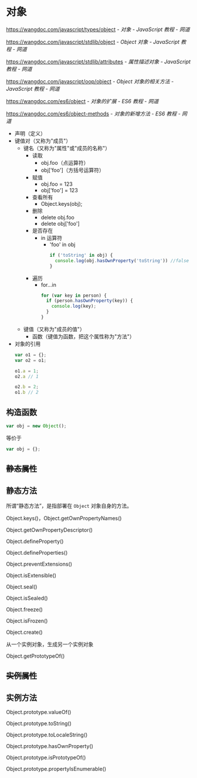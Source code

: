 # 对象

https://wangdoc.com/javascript/types/object - *对象 - JavaScript 教程 - 网道*

https://wangdoc.com/javascript/stdlib/object - *Object 对象 - JavaScript 教程 - 网道*

https://wangdoc.com/javascript/stdlib/attributes - *属性描述对象 - JavaScript 教程 - 网道*

https://wangdoc.com/javascript/oop/object - *Object 对象的相关方法 - JavaScript 教程 - 网道*

https://wangdoc.com/es6/object - *对象的扩展 - ES6 教程 - 网道*

https://wangdoc.com/es6/object-methods - *对象的新增方法 - ES6 教程 - 网道*

- 声明（定义）
- 键值对（又称为"成员"）
    - 键名（又称为"属性"或"成员的名称"）
        - 读取
            - obj.foo（点运算符）
            - obj['foo']（方括号运算符）
        - 赋值
            -  obj.foo = 123
            - obj['foo'] = 123
        - 查看所有
            - Object.keys(obj);
        - 删除
            - delete obj.foo
            - delete obj['foo']
        - 是否存在
            - in 运算符
                - 'foo' in obj
                    ```javascript
                    if ('toString' in obj) {
                      console.log(obj.hasOwnProperty('toString')) //false
                    }
                    ```
        - 遍历
            - for...in
                ```javascript
                for (var key in person) {
                  if (person.hasOwnProperty(key)) {
                    console.log(key);
                  }
                }
                ```
    - 键值（又称为"成员的值"）
        - 函数（键值为函数，把这个属性称为"方法"）
- 对象的引用
    ```javascript
    var o1 = {};
    var o2 = o1;
    
    o1.a = 1;
    o2.a // 1
    
    o2.b = 2;
    o1.b // 2
    ```

## 构造函数

```javascript
var obj = new Object();
```

等价于

```javascript
var obj = {};
```

## ~~静态属性~~

## 静态方法

所谓“静态方法”，是指部署在 `Object` 对象自身的方法。

Object.keys()，Object.getOwnPropertyNames()

Object.getOwnPropertyDescriptor()

Object.defineProperty()

Object.defineProperties()

Object.preventExtensions()

Object.isExtensible()

Object.seal()

Object.isSealed()

Object.freeze()

Object.isFrozen()

Object.create()

从一个实例对象，生成另一个实例对象

Object.getPrototypeOf()

## ~~实例属性~~

## 实例方法

Object.prototype.valueOf()

Object.prototype.toString()

Object.prototype.toLocaleString()

Object.prototype.hasOwnProperty()

Object.prototype.isPrototypeOf()

Object.prototype.propertyIsEnumerable()

